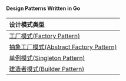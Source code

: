 #### Design Patterns Written in Go

|设计模式类型|
|:---|
|[工厂模式(Factory Pattern)](https://github.com/pyihe/go-pattern/blob/master/factory/factory.go)|
|[抽象工厂模式(Abstract Factory Pattern)](https://github.com/pyihe/go-pattern/blob/master/factory_abstract/abstract_factory.go)|
|[单例模式(Singleton Pattern)](https://github.com/pyihe/go-pattern/blob/master/singleton/singleton.go)|
|[建造者模式(Builder Pattern)](https://github.com/pyihe/go-pattern/blob/master/builder/builder.go)|
